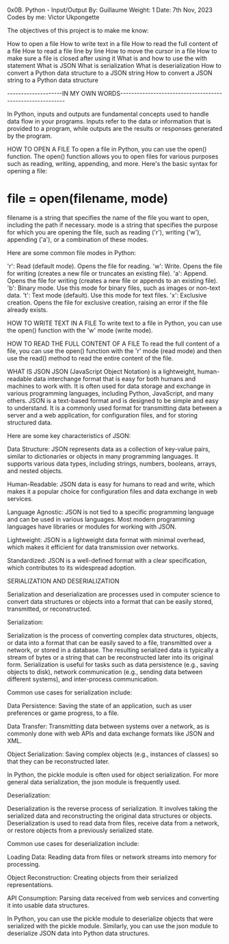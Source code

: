 0x0B. Python - Input/Output
By: Guillaume
Weight: 1
Date: 7th Nov, 2023
Codes by me: Victor Ukpongette

The objectives of this project is to make me know:

How to open a file
How to write text in a file
How to read the full content of a file
How to read a file line by line
How to move the cursor in a file
How to make sure a file is closed after using it
What is and how to use the with statement
What is JSON
What is serialization
What is deserialization
How to convert a Python data structure to a JSON string
How to convert a JSON string to a Python data structure

--------------------IN MY OWN WORDS----------------------------------------------------------

In Python, inputs and outputs are fundamental concepts used to handle data flow in your programs. Inputs refer to the data or information that is provided to a program, while outputs are the results or responses generated by the program.

HOW TO OPEN A FILE
To open a file in Python, you can use the open() function. The open() function allows you to open files for various purposes such as reading, writing, appending, and more. Here's the basic syntax for opening a file:
#   file = open(filename, mode)
filename is a string that specifies the name of the file you want to open, including the path if necessary.
mode is a string that specifies the purpose for which you are opening the file, such as reading ('r'), writing ('w'), appending ('a'), or a combination of these modes.

Here are some common file modes in Python:

'r': Read (default mode). Opens the file for reading.
'w': Write. Opens the file for writing (creates a new file or truncates an existing file).
'a': Append. Opens the file for writing (creates a new file or appends to an existing file).
'b': Binary mode. Use this mode for binary files, such as images or non-text data.
't': Text mode (default). Use this mode for text files.
'x': Exclusive creation. Opens the file for exclusive creation, raising an error if the file already exists.

HOW TO WRITE TEXT IN A FILE
To write text to a file in Python, you can use the open() function with the 'w' mode (write mode).

HOW TO READ THE FULL CONTENT OF A FILE
To read the full content of a file, you can use the open() function with the 'r' mode (read mode) and then use the read() method to read the entire content of the file. 

WHAT IS JSON
JSON (JavaScript Object Notation) is a lightweight, human-readable data interchange format that is easy for both humans and machines to work with. It is often used for data storage and exchange in various programming languages, including Python, JavaScript, and many others. JSON is a text-based format and is designed to be simple and easy to understand. It is a commonly used format for transmitting data between a server and a web application, for configuration files, and for storing structured data.

Here are some key characteristics of JSON:

Data Structure: JSON represents data as a collection of key-value pairs, similar to dictionaries or objects in many programming languages. It supports various data types, including strings, numbers, booleans, arrays, and nested objects.

Human-Readable: JSON data is easy for humans to read and write, which makes it a popular choice for configuration files and data exchange in web services.

Language Agnostic: JSON is not tied to a specific programming language and can be used in various languages. Most modern programming languages have libraries or modules for working with JSON.

Lightweight: JSON is a lightweight data format with minimal overhead, which makes it efficient for data transmission over networks.

Standardized: JSON is a well-defined format with a clear specification, which contributes to its widespread adoption.

SERIALIZATION AND DESERIALIZATION

Serialization and deserialization are processes used in computer science to convert data structures or objects into a format that can be easily stored, transmitted, or reconstructed.

Serialization:

Serialization is the process of converting complex data structures, objects, or data into a format that can be easily saved to a file, transmitted over a network, or stored in a database. The resulting serialized data is typically a stream of bytes or a string that can be reconstructed later into its original form. Serialization is useful for tasks such as data persistence (e.g., saving objects to disk), network communication (e.g., sending data between different systems), and inter-process communication.

Common use cases for serialization include:

Data Persistence: Saving the state of an application, such as user preferences or game progress, to a file.

Data Transfer: Transmitting data between systems over a network, as is commonly done with web APIs and data exchange formats like JSON and XML.

Object Serialization: Saving complex objects (e.g., instances of classes) so that they can be reconstructed later.

In Python, the pickle module is often used for object serialization. For more general data serialization, the json module is frequently used.

Deserialization:

Deserialization is the reverse process of serialization. It involves taking the serialized data and reconstructing the original data structures or objects. Deserialization is used to read data from files, receive data from a network, or restore objects from a previously serialized state.

Common use cases for deserialization include:

Loading Data: Reading data from files or network streams into memory for processing.

Object Reconstruction: Creating objects from their serialized representations.

API Consumption: Parsing data received from web services and converting it into usable data structures.

In Python, you can use the pickle module to deserialize objects that were serialized with the pickle module. Similarly, you can use the json module to deserialize JSON data into Python data structures.
